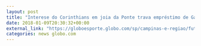 ```yaml
---
layout: post
title: "Interese do Corinthians em joia da Ponte trava empréstimo de Gabriel Vasconcelos "
date: 2018-01-09T20:30:32+00:00
external_link: "https://globoesporte.globo.com/sp/campinas-e-regiao/futebol/noticia/interesse-do-corinthians-em-joia-da-ponte-trava-emprestimo-de-gabriel-vasconcelos.ghtml"
categories: news globo.com
---
```

